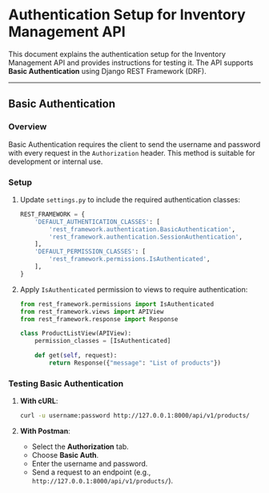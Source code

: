 # Authentication Setup for Inventory Management API

This document explains the authentication setup for the Inventory Management API and provides instructions for testing it. The API supports **Basic Authentication** using Django REST Framework (DRF).

---

## **Basic Authentication**

### **Overview**
Basic Authentication requires the client to send the username and password with every request in the `Authorization` header. This method is suitable for development or internal use.

### **Setup**

1. Update `settings.py` to include the required authentication classes:
   ```python
   REST_FRAMEWORK = {
       'DEFAULT_AUTHENTICATION_CLASSES': [
           'rest_framework.authentication.BasicAuthentication',
           'rest_framework.authentication.SessionAuthentication',
       ],
       'DEFAULT_PERMISSION_CLASSES': [
           'rest_framework.permissions.IsAuthenticated',
       ],
   }
   ```

2. Apply `IsAuthenticated` permission to views to require authentication:
   ```python
   from rest_framework.permissions import IsAuthenticated
   from rest_framework.views import APIView
   from rest_framework.response import Response

   class ProductListView(APIView):
       permission_classes = [IsAuthenticated]

       def get(self, request):
           return Response({"message": "List of products"})
   ```

### **Testing Basic Authentication**
1. **With cURL**:
   ```bash
   curl -u username:password http://127.0.0.1:8000/api/v1/products/
   ```

2. **With Postman**:
   - Select the **Authorization** tab.
   - Choose **Basic Auth**.
   - Enter the username and password.
   - Send a request to an endpoint (e.g., `http://127.0.0.1:8000/api/v1/products/`).
